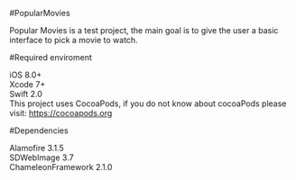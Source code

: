 #PopularMovies

Popular Movies is a test project, the main goal is to give the user a basic interface to pick a movie to watch.

#Required enviroment

iOS 8.0+<br/>
Xcode 7+<br/>
Swift 2.0<br/>
This project uses CocoaPods, if you do not know about cocoaPods please visit:
https://cocoapods.org

#Dependencies

Alamofire 3.1.5<br/>
SDWebImage 3.7<br/>
ChameleonFramework 2.1.0<br/>

